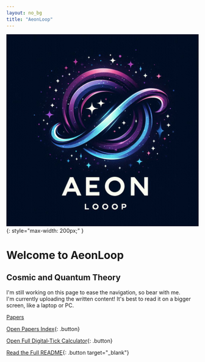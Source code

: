 ```yaml
---
layout: no_bg
title: "AeonLoop"
---
```

![AeonLoop Logo](Images/AeonLoop_Logo.jpg){: style="max-width: 200px;" }
# Welcome to AeonLoop

## Cosmic and Quantum Theory

I'm still working on this page to ease the navigation, so bear with me.  
I'm currently uploading the written content! It's best to read it on a bigger screen, like a laptop or PC.

<a href="{{ '/papers-index' | relative_url }}" class="button">Papers</a>

[Open Papers Index](papers-index/){: .button}


[Open Full Digital‑Tick Calculator](Calculator/){: .button}

[Read the Full README](https://cosmicreplicator.github.io/AeonLoop/papers/readme/){: .button target="_blank"}


<div id="comments"></div>

<script src="https://utteranc.es/client.js"
        repo="CosmicReplicator/AeonLoop"
        issue-term="pathname"
        theme="github-light"
        crossorigin="anonymous"
        async>
</script>
